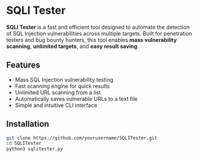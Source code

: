 # SQLI Tester

**SQLI Tester** is a fast and efficient tool designed to automate the detection of SQL Injection vulnerabilities across multiple targets. Built for penetration testers and bug bounty hunters, this tool enables **mass vulnerability scanning**, **unlimited targets**, and **easy result saving**.

## Features

- Mass SQL Injection vulnerability testing
- Fast scanning engine for quick results
- Unlimited URL scanning from a list
- Automatically saves vulnerable URLs to a text file
- Simple and intuitive CLI interface

## Installation

```bash
git clone https://github.com/yourusername/SQLITester.git
cd SQLITester
python3 sqlitester.py
